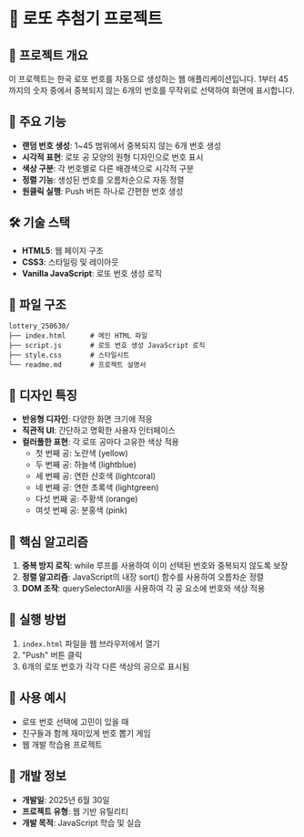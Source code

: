 # 🎰 로또 추첨기 프로젝트

## 📝 프로젝트 개요
이 프로젝트는 한국 로또 번호를 자동으로 생성하는 웹 애플리케이션입니다. 1부터 45까지의 숫자 중에서 중복되지 않는 6개의 번호를 무작위로 선택하여 화면에 표시합니다.

## 🎯 주요 기능
- **랜덤 번호 생성**: 1~45 범위에서 중복되지 않는 6개 번호 생성
- **시각적 표현**: 로또 공 모양의 원형 디자인으로 번호 표시
- **색상 구분**: 각 번호별로 다른 배경색으로 시각적 구분
- **정렬 기능**: 생성된 번호를 오름차순으로 자동 정렬
- **원클릭 실행**: Push 버튼 하나로 간편한 번호 생성

## 🛠️ 기술 스택
- **HTML5**: 웹 페이지 구조
- **CSS3**: 스타일링 및 레이아웃
- **Vanilla JavaScript**: 로또 번호 생성 로직

## 📁 파일 구조
```
lottery_250630/
├── index.html      # 메인 HTML 파일
├── script.js       # 로또 번호 생성 JavaScript 로직
├── style.css       # 스타일시트
└── readme.md       # 프로젝트 설명서
```

## 🎨 디자인 특징
- **반응형 디자인**: 다양한 화면 크기에 적응
- **직관적 UI**: 간단하고 명확한 사용자 인터페이스
- **컬러풀한 표현**: 각 로또 공마다 고유한 색상 적용
  - 첫 번째 공: 노란색 (yellow)
  - 두 번째 공: 하늘색 (lightblue)
  - 세 번째 공: 연한 산호색 (lightcoral)
  - 네 번째 공: 연한 초록색 (lightgreen)
  - 다섯 번째 공: 주황색 (orange)
  - 여섯 번째 공: 분홍색 (pink)

## 🔧 핵심 알고리즘
1. **중복 방지 로직**: while 루프를 사용하여 이미 선택된 번호와 중복되지 않도록 보장
2. **정렬 알고리즘**: JavaScript의 내장 sort() 함수를 사용하여 오름차순 정렬
3. **DOM 조작**: querySelectorAll을 사용하여 각 공 요소에 번호와 색상 적용

## 🚀 실행 방법
1. `index.html` 파일을 웹 브라우저에서 열기
2. "Push" 버튼 클릭
3. 6개의 로또 번호가 각각 다른 색상의 공으로 표시됨

## 🎲 사용 예시
- 로또 번호 선택에 고민이 있을 때
- 친구들과 함께 재미있게 번호 뽑기 게임
- 웹 개발 학습용 프로젝트

## 📅 개발 정보
- **개발일**: 2025년 6월 30일
- **프로젝트 유형**: 웹 기반 유틸리티
- **개발 목적**: JavaScript 학습 및 실습